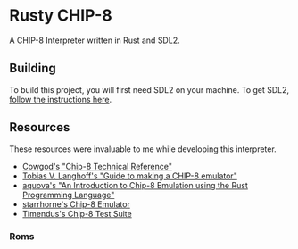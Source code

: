 # Rusty CHIP-8

A CHIP-8 Interpreter written in Rust and SDL2.

## Building

To build this project, you will first need SDL2 on your machine.
To get SDL2, [follow the instructions here](https://crates.io/crates/sdl2#requirements).


## Resources
These resources were invaluable to me while developing this interpreter.

- [Cowgod's "Chip-8 Technical Reference"](http://devernay.free.fr/hacks/chip8/C8TECH10.HTM)
- [Tobias V. Langhoff's "Guide to making a CHIP-8 emulator"](https://tobiasvl.github.io/blog/write-a-chip-8-emulator/)
- [aquova's "An Introduction to Chip-8 Emulation using the Rust Programming
Language"](https://aquova.net/chip8/chip8.pdf)
- [starrhorne's Chip-8 Emulator](https://github.com/starrhorne/chip8-rust)
- [Timendus's Chip-8 Test Suite](https://github.com/Timendus/chip8-test-suite)

### Roms

